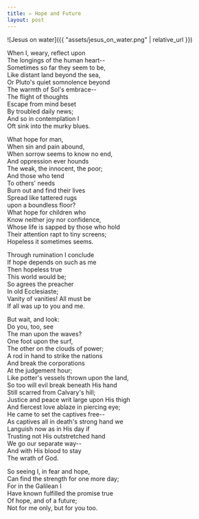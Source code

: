 ```yaml
---
title: ✍️ Hope and Future
layout: post
---
```


![Jesus on water]({{ "assets/jesus_on_water.png" | relative_url }})

When I, weary, reflect upon  
The longings of the human heart--  
Sometimes so far they seem to be,  
Like distant land beyond the sea,  
Or Pluto's quiet somnolence beyond  
The warmth of Sol's embrace--  
The flight of thoughts  
Escape from mind beset  
By troubled daily news;  
And so in contemplation I  
Oft sink into the murky blues.

What hope for man,  
When sin and pain abound,  
When sorrow seems to know no end,  
And oppression ever hounds  
The weak, the innocent, the poor;  
And those who tend  
To others' needs  
Burn out and find their lives  
Spread like tattered rugs  
upon a boundless floor?  
What hope for children who  
Know neither joy nor confidence,  
Whose life is sapped by those who hold  
Their attention rapt to tiny screens;  
Hopeless it sometimes seems.  

Through rumination I conclude  
If hope depends on such as me  
Then hopeless true  
This world would be;  
So agrees the preacher  
In old Ecclesiaste;  
Vanity of vanities! All must be  
If all was up to you and me.

But wait, and look:  
Do you, too, see  
The man upon the waves?  
One foot upon the surf,  
The other on the clouds of power;  
A rod in hand to strike the nations  
And break the corporations  
At the judgement hour;  
Like potter's vessels thrown upon the land,  
So too will evil break beneath His hand  
Still scarred from Calvary's hill;  
Justice and peace writ large upon His thigh  
And fiercest love ablaze in piercing eye;  
He came to set the captives free--  
As captives all in death's strong hand we  
Languish now as in His day if  
Trusting not His outstretched hand  
We go our separate way--  
And with His blood to stay  
The wrath of God.

So seeing I, in fear and hope,  
Can find the strength for one more day;  
For in the Galilean I  
Have known fulfilled the promise true  
Of hope, and of a future;  
Not for me only, but for you too.
